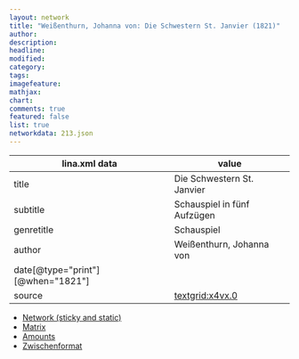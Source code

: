 ```yaml
---
layout: network
title: "Weißenthurn, Johanna von: Die Schwestern St. Janvier (1821)"
author:
description:
headline:
modified:
category:
tags:
imagefeature: 
mathjax: 
chart: 
comments: true
featured: false
list: true
networkdata: 213.json
---
```

lina.xml data  | value
------------- | -------------
title|Die Schwestern St. Janvier
subtitle|Schauspiel in fünf Aufzügen
genretitle|Schauspiel
author|Weißenthurn, Johanna von
date[@type="print"][@when="1821"]|
source|[textgrid:x4vx.0](https://textgridlab.org/1.0/tgcrud-public/rest/textgrid:x4vx.0/data)



* [Network (sticky and static)](/linas/network213)
* [Matrix](/linas/matrix213)
* [Amounts](/linas/amount213)
* [Zwischenformat](/linas/lina213 )
